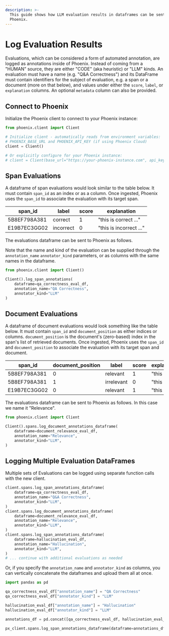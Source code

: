 ```yaml
---
description: >-
  This guide shows how LLM evaluation results in dataframes can be sent to
  Phoenix.
---
```


# Log Evaluation Results

Evaluations, which can be considered a form of automated annotation, are logged as annotations inside of Phoenix. 
Instead of coming from a "HUMAN" source, they are either "CODE" (aka heuristic) or "LLM" kinds. 
An evaluation must have a name (e.g. "Q\&A Correctness") and its DataFrame must contain identifiers for the subject of evaluation, e.g. a span or a document (more on that below), and values under either the `score`, `label`, or `explanation` columns. An optional `metadata` column can also be provided.

## Connect to Phoenix

Initialize the Phoenix client to connect to your Phoenix instance:

```python
from phoenix.client import Client

# Initialize client - automatically reads from environment variables:
# PHOENIX_BASE_URL and PHOENIX_API_KEY (if using Phoenix Cloud)
client = Client()

# Or explicitly configure for your Phoenix instance:
# client = Client(base_url="https://your-phoenix-instance.com", api_key="your-api-key")
```

## Span Evaluations

A dataframe of span evaluations would look similar to the table below. It must contain `span_id` as an index or as a column. Once ingested, Phoenix uses the `span_id` to associate the evaluation with its target span.

<table><thead><tr><th>span_id</th><th>label</th><th data-type="number">score</th><th>explanation</th></tr></thead><tbody><tr><td>5B8EF798A381</td><td>correct</td><td>1</td><td>"this is correct ..."</td></tr><tr><td>E19B7EC3GG02</td><td>incorrect</td><td>0</td><td>"this is incorrect ..."</td></tr></tbody></table>

The evaluations dataframe can be sent to Phoenix as follows. 

Note that the name and kind of the evaluation can be supplied through the `annotation_name` `annotator_kind` parameters, or as columns with the same names in the dataframe.

```python
from phoenix.client import Client()

Client().log_span_annotations(
    dataframe=qa_correctness_eval_df,
    annotation_name="QA Correctness",
    annotator_kind="LLM"
)
```

## Document Evaluations

A dataframe of document evaluations would look something like the table below. It must contain `span_id` and `document_position` as either indices or columns. `document_position` is the document's (zero-based) index in the span's list of retrieved documents. Once ingested, Phoenix uses the `span_id` and `document_position` to associate the evaluation with its target span and document.

<table><thead><tr><th>span_id</th><th data-type="number">document_position</th><th width="109">label</th><th width="82" data-type="number">score</th><th>explanation</th></tr></thead><tbody><tr><td>5B8EF798A381</td><td>0</td><td>relevant</td><td>1</td><td>"this is ..."</td></tr><tr><td>5B8EF798A381</td><td>1</td><td>irrelevant</td><td>0</td><td>"this is ..."</td></tr><tr><td>E19B7EC3GG02</td><td>0</td><td>relevant</td><td>1</td><td>"this is ..."</td></tr></tbody></table>

The evaluations dataframe can be sent to Phoenix as follows. In this case we name it "Relevance".

```python
from phoenix.client import Client

Client().spans.log_document_annotations_dataframe(
    dataframe=document_relevance_eval_df,
    annotation_name="Relevance",
    annotator_kind="LLM",
)
```

## Logging Multiple Evaluation DataFrames

Multiple sets of Evaluations can be logged using separate function calls with the new client.

```python
client.spans.log_span_annotations_dataframe(
    dataframe=qa_correctness_eval_df,
    annotation_name="Q&A Correctness",
    annotator_kind="LLM",
)
client.spans.log_document_annotations_dataframe(
    dataframe=document_relevance_eval_df,
    annotation_name="Relevance",
    annotator_kind="LLM",
)
client.spans.log_span_annotations_dataframe(
    dataframe=hallucination_eval_df,
    annotation_name="Hallucination",
    annotator_kind="LLM",
)
# ... continue with additional evaluations as needed
```

Or, if you specify the `annotation_name` and  `annotator_kind` as columns, you can vertically concatenate the dataframes and upload them all at once. 

```python
import pandas as pd 

qa_correctness_eval_df["annotation_name"] = "QA Correctness"
qa_correctness_eval_df["annotator_kind"] = "LLM"

hallucination_eval_df["annotation_name"] = "Hallucination"
hallucination_eval_df["annotator_kind"] = "LLM"

annotations_df = pd.concat([qa_correctness_eval_df, hallucination_eval_df], ignore_index=True)

px_client.spans.log_span_annotations_dataframe(dataframe=annotations_df)
```